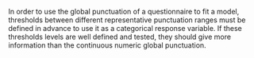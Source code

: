 In order to use the global punctuation of a questionnaire to fit a model, thresholds between different representative punctuation ranges must be defined in advance to use it as a categorical response variable. If these thresholds levels are well defined and tested, they should give more information than the continuous numeric global punctuation.
